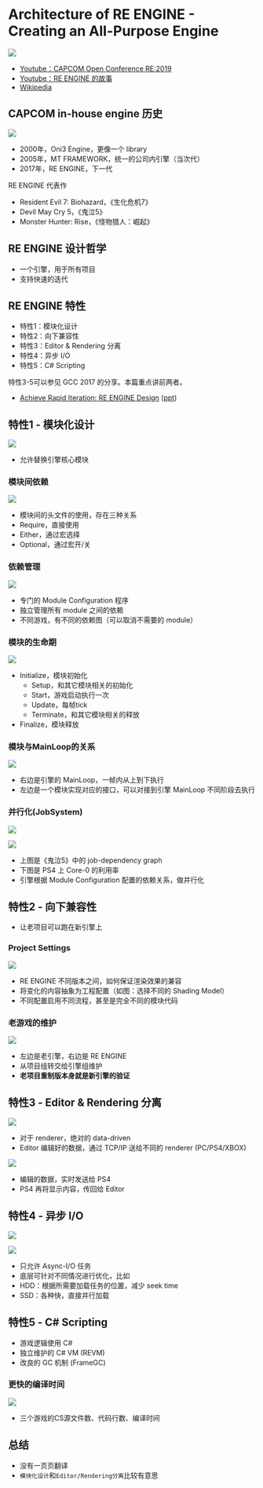 # Architecture of RE ENGINE - Creating an All-Purpose Engine

![](images/2021_02_07_architecture_of_re_engine/re-engine-logo.png)

* [Youtube：CAPCOM Open Conference RE:2019][1]
* [Youtube：RE ENGINE 的故事][4]
* [Wikipedia][2]


## CAPCOM in-house engine 历史

![](images/2021_02_07_architecture_of_re_engine/in-house-engine-history.png)

* 2000年，Oni3 Engine，更像一个 library
* 2005年，MT FRAMEWORK，统一的公司内引擎（当次代）
* 2017年，RE ENGINE，下一代

RE ENGINE 代表作

* Resident Evil 7: Biohazard，《生化危机7》
* Devil May Cry 5，《鬼泣5》
* Monster Hunter: Rise，《怪物猎人：崛起》



## RE ENGINE 设计哲学

* 一个引擎，用于所有项目
* 支持快速的迭代



## RE ENGINE 特性

* 特性1：模块化设计
* 特性2：向下兼容性
* 特性3：Editor & Rendering 分离
* 特性4：异步 I/O
* 特性5：C# Scripting

特性3-5可以参见 GCC 2017 的分享。本篇重点讲前两者。

* [Achieve Rapid Iteration: RE ENGINE Design][4] ([ppt][3])


## 特性1 - 模块化设计

![](images/2021_02_07_architecture_of_re_engine/modular-design.png)

* 允许替换引擎核心模块


### 模块间依赖

![](images/2021_02_07_architecture_of_re_engine/module-dependency.png)

* 模块间的头文件的使用，存在三种关系
* Require，直接使用
* Either，通过宏选择
* Optional，通过宏开/关


### 依赖管理

![](images/2021_02_07_architecture_of_re_engine/module-dependency-graph.png)

* 专门的 Module Configuration 程序
* 独立管理所有 module 之间的依赖
* 不同游戏，有不同的依赖图（可以取消不需要的 module）


### 模块的生命期

![](images/2021_02_07_architecture_of_re_engine/module-lifetime.png)

* Initialize，模块初始化
  * Setup，和其它模块相关的初始化
  * Start，游戏启动执行一次
  * Update，每帧tick
  * Terminate，和其它模块相关的释放
* Finalize，模块释放


### 模块与MainLoop的关系

![](images/2021_02_07_architecture_of_re_engine/module-entry-point.png)

* 右边是引擎的 MainLoop，一帧内从上到下执行
* 左边是一个模块实现对应的接口，可以对接到引擎 MainLoop 不同阶段去执行


### 并行化(JobSystem)

![](images/2021_02_07_architecture_of_re_engine/module-parallel-1.png)

![](images/2021_02_07_architecture_of_re_engine/module-parallel-2.png)

* 上图是《鬼泣5》中的 job-dependency graph
* 下图是 PS4 上 Core-0 的利用率
* 引擎根据 Module Configuration 配置的依赖关系，做并行化



## 特性2 - 向下兼容性

* 让老项目可以跑在新引擎上


### Project Settings

![](images/2021_02_07_architecture_of_re_engine/backward-compatibility-configuration.png)

* RE ENGINE 不同版本之间，如何保证渲染效果的兼容
* 将变化的内容抽象为工程配置（如图：选择不同的 Shading Model）
* 不同配置启用不同流程，甚至是完全不同的模块代码


### 老游戏的维护

![](images/2021_02_07_architecture_of_re_engine/backward-compatibility-games.png)

* 左边是老引擎，右边是 RE ENGINE
* 从项目组转交给引擎组维护
* **老项目重制版本身就是新引擎的验证**



## 特性3 - Editor & Rendering 分离

![](images/2021_02_07_architecture_of_re_engine/tool-rendering-seperation.png)

* 对于 renderer，绝对的 data-driven
* Editor 编辑好的数据，通过 TCP/IP 送给不同的 renderer (PC/PS4/XBOX)

![](images/2021_02_07_architecture_of_re_engine/tool-rendering-seperation-ps4.png)

* 编辑的数据，实时发送给 PS4
* PS4 再将显示内容，传回给 Editor


## 特性4 - 异步 I/O

![](images/2021_02_07_architecture_of_re_engine/async-io-hdd.png)

![](images/2021_02_07_architecture_of_re_engine/async-io-ssd.png)

* 只允许 Async-I/O 任务
* 底层可针对不同情况进行优化，比如
* HDD：根据所需要加载任务的位置，减少 seek time
* SSD：各种快，直接并行加载



## 特性5 - C# Scripting

* 游戏逻辑使用 C#
* 独立维护的 C# VM (REVM)
* 改良的 GC 机制 (FrameGC)


### 更快的编译时间

![](images/2021_02_07_architecture_of_re_engine/csharp-scripting-compile-time.png)

* 三个游戏的CS源文件数、代码行数、编译时间



## 总结

* 没有一页页翻译
* `模块化设计`和`Editor/Rendering分离`比较有意思



[1]:https://www.youtube.com/watch?v=fc3avwM-oTE&list=PLwr4vGtPYCqVKTBtoRqiy1-UY-rxbgG43
[2]:https://residentevil.fandom.com/wiki/RE_Engine
[3]:https://www.slideshare.net/capcom_rd/re-engine-72302524
[4]:https://www.youtube.com/watch?v=GPKmzZOkAD8
[5]:2021_03_10_achieve_rapid_iteration_re_engine_design.md
